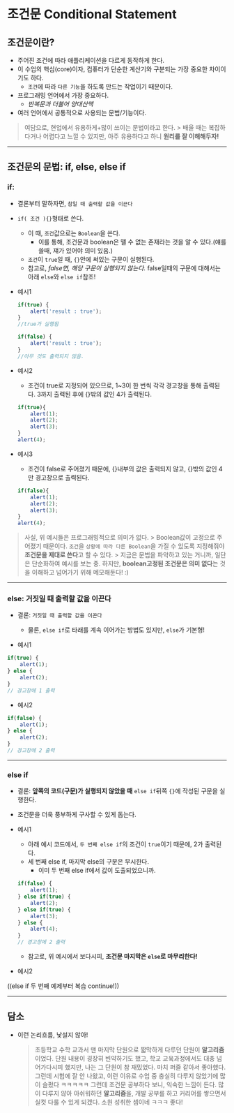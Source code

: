 # 조건문 Conditional Statement

## 조건문이란?

*  주어진 조건에 따라 애플리케이션을 다르게 동작하게 한다.
* 이 수업의 핵심(core)이자, 컴퓨터가 단순한 계산기와 구분되는 가장 중요한 차이이기도 하다.
    * `조건`에 따라 `다른 기능`을 하도록 만드는 작업이기 때문이다.
* 프로그래밍 언어에서 가장 중요하다.
    * *반복문과 더불어 양대산맥*
* 여러 언어에서 공통적으로 사용되는 문법/기능이다.

> 여담으로, 현업에서 유용하게+많이 쓰이는 문법이라고 한다.
    > 배울 때는 복잡하다거나 어렵다고 느낄 수 있지만, 아주 유용하다고 하니 **원리를 잘 이해해두자!**
----

## 조건문의 문법: if, else, else if

### if: 

* 결론부터 말하자면, `참일 때 출력할 값을 이끈다`

* `if( 조건 ){}`형태로 쓴다.
    * 이 때, `조건`값으로는 `Boolean`을 쓴다.
        * 이를 통해, 조건문과 boolean은 뗄 수 없는 존재라는 것을 알 수 있다.(얘를 쓸때, 쟤가 있어야 의미 있음.)
    * `조건`이 `true`일 때, `{}`안에 써있는 구문이 실행된다.
    * 참고로, *false면, 해당 구문이 실행되지 않는다.* false일때의 구문에 대해서는 아래 `else`와 `else if`참조!

* 예시1
    ```javascript
    if(true) {
        alert('result : true');
    }
    //true가 실행됨

    if(false) {
        alert('result : true');
    }
    //아무 것도 출력되지 않음.
    ```
* 예시2
    * 조건이 true로 지정되어 있으므로, 1~3이 한 번씩 각각 경고창을 통해 출력된다. 3까지 출력된 후에 {}밖의 값인 4가 출력된다.
    ```javascript
    if(true){
        alert(1);
        alert(2);
        alert(3);
    }
    alert(4);
    ```
* 예시3
    * 조건이 false로 주어졌기 때문에, {}내부의 값은 출력되지 않고, {}밖의 값인 4만 경고창으로 출력된다.
    ```javascript
    if(false){
        alert(1);
        alert(2);
        alert(3);
    }
    alert(4);
    ```
> 사실, 위 예시들은 프로그래밍적으로 의미가 없다.
    > Boolean값이 고정으로 주어졌기 때문이다. `조건`을 `상황에 따라 다른 Boolean`을 가질 수 있도록 지정해줘야 **조건문을 제대로 쓴다**고 할 수 있다.
    > 지금은 문법을 파악하고 있는 거니까, 일단은 단순화하여 예시를 보는 중. 하지만, **boolean고정된 조건문은 의미 없다**는 것을 이해하고 넘어가기 위해 메모해둔다! :)
----
### else: 거짓일 때 출력할 값을 이끈다

* 결론: `거짓일 때 출력할 값을 이끈다`
    * 물론, `else if`로 타래를 계속 이어가는 방법도 있지만, `else`가 기본형!

* 예시1
```javascript
if(true) {
    alert(1);
} else {
    alert(2);
}
// 경고창에 1 출력
```
* 예시2
```javascript
if(false) {
    alert(1);
} else {
    alert(2);
}
// 경고창에 2 출력
```
----
### else if

* 결론: **앞쪽의 코드(구문)가 실행되지 않았을 때** `else if`뒤쪽 `{}`에 작성된 구문을 실행한다.

* 조건문을 더욱 풍부하게 구사할 수 있게 돕는다.

* 예시1
    * 아래 예시 코드에서, `두 번째 else if`의 조건이 `true`이기 때문에, 2가 출력된다.
    * 세 번째 else if, 마지막 else의 구문은 무시한다.
        * 이미 두 번째 else if에서 값이 도출되었으니까.
    ```javascript
    if(false) {
        alert(1);
    } else if(true) {
        alert(2);
    } else if(true) {
        alert(3);
    } else {
        alert(4);
    }
    // 경고창에 2 출력
    ```
    * 참고로, 위 예시에서 보다시피, **조건문 마지막은 `else`로 마무리한다!**
* 예시2

((else if 두 번째 예제부터 복습 continue!))

----

## 담소
* 이런 논리흐름, 낯설지 않아!
    > 초등학교 수학 교과서 맨 마지막 단원으로 짧막하게 다루던 단원이 **알고리즘**이었다. 단원 내용이 굉장히 빈약하기도 했고, 학교 교육과정에서도 대충 넘어가다시피 했지만, 나는 그 단원이 참 재밌었다. 마치 퍼즐 같아서 좋아했다. 그런데 시험에 잘 안 나왔고, 이런 이유로 수업 중 충실히 다루지 않았기에 많이 슬펐다 ㅋㅋㅋㅋㅋ
    > 그런데 조건문 공부하다 보니, 익숙한 느낌이 든다. 많이 다루지 않아 아쉬워하던 **알고리즘**을, 개발 공부를 하고 커리어를 쌓으면서 실컷 다룰 수 있게 되겠다.
    > 소원 성취한 셈이네 ㅋㅋㅋ 좋다!